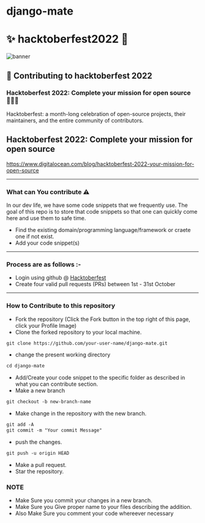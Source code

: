 # django-mate
# ✨ hacktoberfest2022 💫

![banner](https://hacktoberfest.com/_next/static/media/opengraph.da6e44c0.png)

## 🌱 Contributing to hacktoberfest 2022

### Hacktoberfest 2022: Complete your mission for open source 👨🏻‍💻
<p>Hacktoberfest: a month-long celebration of open-source projects, their maintainers, and the entire community of contributors.

## Hacktoberfest 2022: Complete your mission for open source

https://www.digitalocean.com/blog/hacktoberfest-2022-your-mission-for-open-source</p>

-----

### What can You contribute ⚠️ 
In our dev life, we have some code snippets that we frequently use. The goal of this repo is to store that code snippets so that one can quickly come here and use them to safe time.
* Find the existing domain/programming language/framework or craete one if not exist.
* Add your code snippet(s)
-----

### Process are as follows :- 
* Login using github @ [Hacktoberfest](https://hacktoberfest.com/)
* Create four valid pull requests (PRs) between 1st - 31st October

------
### How to Contribute to this repository

* Fork the repository (Click the Fork button in the top right of this page, click your Profile Image)
* Clone the forked repository to your local machine.
```markdown
git clone https://github.com/your-user-name/django-mate.git
```
* change the present working directory
```markdown
cd django-mate
```
* Add/Create your code snippet to the specific folder as described in what you can contribute section.
* Make a new branch
```markdown
git checkout -b new-branch-name
```
* Make change in the repository with the new branch.
```markdown
git add -A
git commit -m "Your commit Message"
```
* push the changes.
```markdown
git push -u origin HEAD
```
* Make a pull request.
* Star the repository.

### NOTE

* Make Sure you commit your changes in a new branch.
* Make Sure you Give proper name to your files describing the addition.
* Also Make Sure you comment your code whereever necessary
   
<!--       END OF README           END OF README         END OF README         END OF README          END OF README           END OF README           END OF README      -->
